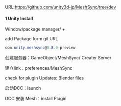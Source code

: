 URL:https://github.com/unity3d-jp/MeshSync/tree/dev

#### 1 Unity Install

Window/package manager/ + 

add Package form git URL

```C#
com.unity.meshsync@0.8.0-preview
```

创建服务器：GameObject/MeshSync/ Creater Server

建立link：preferences/MeshSync

check for plugin Updates: Blender files

启动DCC：launch

DCC 安装 Mesh：install Plugin